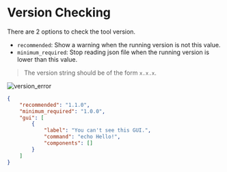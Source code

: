 # Version Checking

There are 2 options to check the tool version.

- `recommended`: Show a warning when the running version is not this value.  
- `minimum_required`: Stop reading json file when the running version is lower than this value.  

> The version string should be of the form `x.x.x`.

![version_error](https://user-images.githubusercontent.com/69258547/223422466-bcda85bb-90e9-4782-9d94-8aeb443e2441.png)

```json
{
    "recommended": "1.1.0",
    "minimum_required": "1.0.0",
    "gui": [
        {
            "label": "You can't see this GUI.",
            "command": "echo Hello!",
            "components": []
        }
    ]
}
```
